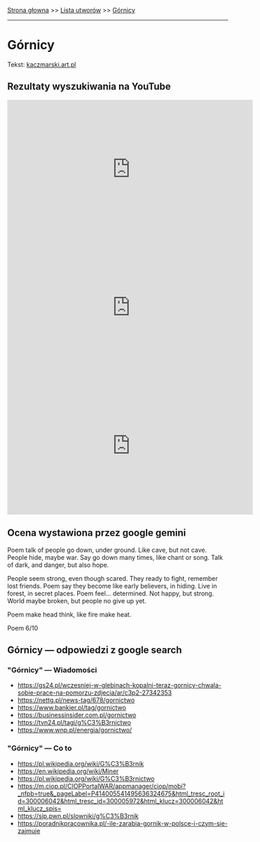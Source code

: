 [Strona głowna](../index.md) >> [Lista utworów](../list.md) >> [Górnicy](165.md)

---

# Górnicy

Tekst: [kaczmarski.art.pl](https://www.kaczmarski.art.pl/tworczosc/wiersze/gornicy/)

## Rezultaty wyszukiwania na YouTube

<iframe width="560" height="315" src="https://www.youtube.com/embed/Y3ppP5_BrNo?si=IdontcarewhotheIRSsendsImnotpayingtaxes" title="YouTube video player" frameborder="0" allow="accelerometer; autoplay; clipboard-write; encrypted-media; gyroscope; picture-in-picture; web-share" referrerpolicy="strict-origin-when-cross-origin" allowfullscreen></iframe>

<iframe width="560" height="315" src="https://www.youtube.com/embed/NTNcxGVgn9I?si=IdontcarewhotheIRSsendsImnotpayingtaxes" title="YouTube video player" frameborder="0" allow="accelerometer; autoplay; clipboard-write; encrypted-media; gyroscope; picture-in-picture; web-share" referrerpolicy="strict-origin-when-cross-origin" allowfullscreen></iframe>

<iframe width="560" height="315" src="https://www.youtube.com/embed/2F4G9CjNCyk?si=IdontcarewhotheIRSsendsImnotpayingtaxes" title="YouTube video player" frameborder="0" allow="accelerometer; autoplay; clipboard-write; encrypted-media; gyroscope; picture-in-picture; web-share" referrerpolicy="strict-origin-when-cross-origin" allowfullscreen></iframe>

## Ocena wystawiona przez google gemini

Poem talk of people go down, under ground. Like cave, but not cave. People hide, maybe war. Say go down many times, like chant or song. Talk of dark, and danger, but also hope.

People seem strong, even though scared. They ready to fight, remember lost friends. Poem say they become like early believers, in hiding. Live in forest, in secret places. Poem feel... determined. Not happy, but strong. World maybe broken, but people no give up yet. 

Poem make head think, like fire make heat.

Poem 6/10


## Górnicy — odpowiedzi z google search

### "Górnicy" — Wiadomości

 - <https://gs24.pl/wczesniej-w-glebinach-kopalni-teraz-gornicy-chwala-sobie-prace-na-pomorzu-zdjecia/ar/c3p2-27342353>
 - <https://nettg.pl/news-tag/678/gornictwo>
 - <https://www.bankier.pl/tag/gornictwo>
 - <https://businessinsider.com.pl/gornictwo>
 - <https://tvn24.pl/tagi/g%C3%B3rnictwo>
 - <https://www.wnp.pl/energia/gornictwo/>

### "Górnicy" — Co to

 - <https://pl.wikipedia.org/wiki/G%C3%B3rnik>
 - <https://en.wikipedia.org/wiki/Miner>
 - <https://pl.wikipedia.org/wiki/G%C3%B3rnictwo>
 - <https://m.ciop.pl/CIOPPortalWAR/appmanager/ciop/mobi?_nfpb=true&_pageLabel=P414005541495636324675&html_tresc_root_id=300006042&html_tresc_id=300005972&html_klucz=300006042&html_klucz_spis=>
 - <https://sjp.pwn.pl/slowniki/g%C3%B3rnik>
 - <https://poradnikpracownika.pl/-ile-zarabia-gornik-w-polsce-i-czym-sie-zajmuje>

